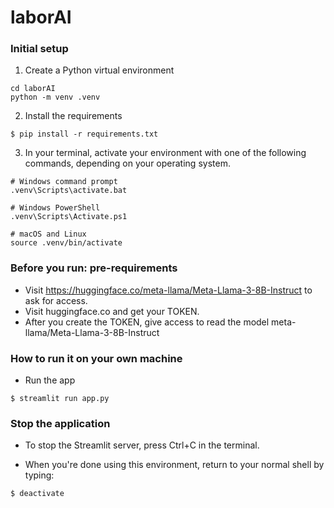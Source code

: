 # laborAI

### Initial setup 

1. Create a Python virtual environment

```
cd laborAI
python -m venv .venv
```

2. Install the requirements

```
$ pip install -r requirements.txt
```
   
3. In your terminal, activate your environment with one of the following commands, depending on your operating system.

   
```
# Windows command prompt
.venv\Scripts\activate.bat

# Windows PowerShell
.venv\Scripts\Activate.ps1

# macOS and Linux
source .venv/bin/activate

```
### Before you run: pre-requirements


* Visit https://huggingface.co/meta-llama/Meta-Llama-3-8B-Instruct to ask for access.
* Visit huggingface.co and get your TOKEN.
* After you create the TOKEN, give access to read the model meta-llama/Meta-Llama-3-8B-Instruct


### How to run it on your own machine

* Run the app

```
$ streamlit run app.py
```

### Stop the application

* To stop the Streamlit server, press Ctrl+C in the terminal.

* When you're done using this environment, return to your normal shell by typing:

```
$ deactivate
```
